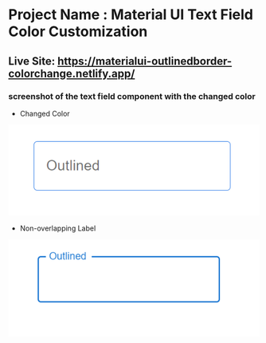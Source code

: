 # Project Name : Material UI Text Field Color Customization

## Live Site: https://materialui-outlinedborder-colorchange.netlify.app/ 

### screenshot of the text field component with the changed color

* Changed Color 
<img src='/src/screenShoot/changed-color.png' alt=''>

* Non-overlapping Label

<img src='/src/screenShoot/non-overlapping.png' alt=''>